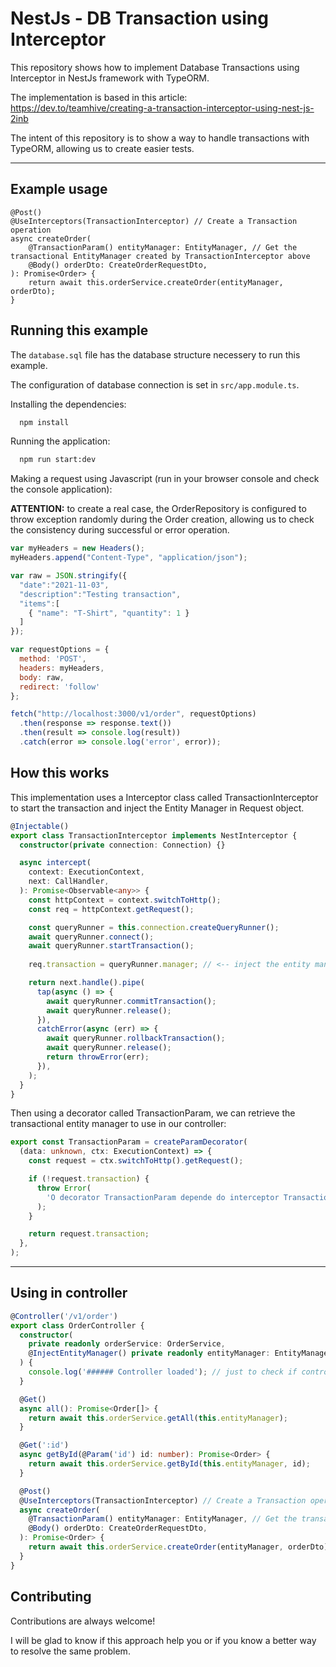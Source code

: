 
# NestJs - DB Transaction using Interceptor

This repository shows how to implement Database Transactions using Interceptor in NestJs framework with TypeORM.

The implementation is based in this article: https://dev.to/teamhive/creating-a-transaction-interceptor-using-nest-js-2inb

The intent of this repository is to show a way to handle transactions with TypeORM, allowing us to create easier tests.

---

## Example usage
```
@Post()
@UseInterceptors(TransactionInterceptor) // Create a Transaction operation
async createOrder(
    @TransactionParam() entityManager: EntityManager, // Get the transactional EntityManager created by TransactionInterceptor above
    @Body() orderDto: CreateOrderRequestDto,
): Promise<Order> {
    return await this.orderService.createOrder(entityManager, orderDto);
}
```


## Running this example

The `database.sql` file has the database structure necessery to run this example.

The configuration of database connection is set in `src/app.module.ts`.

Installing the dependencies:
```bash
  npm install
```
Running the application:

```bash
  npm run start:dev
```


Making a request using Javascript (run in your browser console and check the console application):

**ATTENTION:** to create a real case, the OrderRepository is configured to throw exception randomly 
during the Order creation, allowing us to check the consistency during successful or error operation.
```js
var myHeaders = new Headers();
myHeaders.append("Content-Type", "application/json");

var raw = JSON.stringify({
  "date":"2021-11-03",
  "description":"Testing transaction",
  "items":[
    { "name": "T-Shirt", "quantity": 1 }
  ]
});

var requestOptions = {
  method: 'POST',
  headers: myHeaders,
  body: raw,
  redirect: 'follow'
};

fetch("http://localhost:3000/v1/order", requestOptions)
  .then(response => response.text())
  .then(result => console.log(result))
  .catch(error => console.log('error', error));
```


## How this works

This implementation uses a Interceptor class called TransactionInterceptor to start the transaction and inject the Entity Manager in Request object.

```typescript
@Injectable()
export class TransactionInterceptor implements NestInterceptor {
  constructor(private connection: Connection) {}

  async intercept(
    context: ExecutionContext,
    next: CallHandler,
  ): Promise<Observable<any>> {
    const httpContext = context.switchToHttp();
    const req = httpContext.getRequest();

    const queryRunner = this.connection.createQueryRunner();
    await queryRunner.connect();
    await queryRunner.startTransaction();
    
    req.transaction = queryRunner.manager; // <-- inject the entity manager to be retrieve by the TransactionParam decorator

    return next.handle().pipe(
      tap(async () => {
        await queryRunner.commitTransaction();
        await queryRunner.release();
      }),
      catchError(async (err) => {
        await queryRunner.rollbackTransaction();
        await queryRunner.release();
        return throwError(err);
      }),
    );
  }
}
```

Then using a decorator called TransactionParam, we can retrieve the transactional entity manager to use in our controller:

```typescript
export const TransactionParam = createParamDecorator(
  (data: unknown, ctx: ExecutionContext) => {
    const request = ctx.switchToHttp().getRequest();

    if (!request.transaction) {
      throw Error(
        'O decorator TransactionParam depende do interceptor TransactionInterceptor',
      );
    }

    return request.transaction;
  },
);
```

---

## Using in controller

```typescript
@Controller('/v1/order')
export class OrderController {
  constructor(
    private readonly orderService: OrderService,
    @InjectEntityManager() private readonly entityManager: EntityManager, // manager to use in non transaction operations
  ) {
    console.log('###### Controller loaded'); // just to check if controller is loaded multiple times because of some dependency
  }

  @Get()
  async all(): Promise<Order[]> {
    return await this.orderService.getAll(this.entityManager);
  }

  @Get(':id')
  async getById(@Param('id') id: number): Promise<Order> {
    return await this.orderService.getById(this.entityManager, id);
  }

  @Post()
  @UseInterceptors(TransactionInterceptor) // Create a Transaction operation
  async createOrder(
    @TransactionParam() entityManager: EntityManager, // Get the transactional EntityManager created by TransactionInterceptor above
    @Body() orderDto: CreateOrderRequestDto,
  ): Promise<Order> {
    return await this.orderService.createOrder(entityManager, orderDto);
  }
}
```


## Contributing

Contributions are always welcome!

I will be glad to know if this approach help you or if you know a better way to resolve the same problem.

